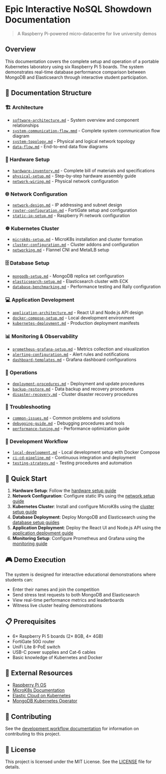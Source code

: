 # Epic Interactive NoSQL Showdown Documentation

> A Raspberry Pi-powered micro-datacentre for live university demos

## Overview

This documentation covers the complete setup and operation of a portable Kubernetes laboratory using six Raspberry Pi 5 boards. The system demonstrates real-time database performance comparison between MongoDB and Elasticsearch through interactive student participation.

## 📁 Documentation Structure

### 🏗️ Architecture
- [`software-architecture.md`](architecture/software-architecture.md) - System overview and component relationships
- [`system-communication-flow.mmd`](architecture/system-communication-flow.mmd) - Complete system communication flow diagram
- [`system-topology.md`](architecture/system-topology.md) - Physical and logical network topology
- [`data-flow.md`](architecture/data-flow.md) - End-to-end data flow diagrams

### 🔧 Hardware Setup
- [`hardware-inventory.md`](hardware/hardware-inventory.md) - Complete bill of materials and specifications
- [`physical-setup.md`](hardware/physical-setup.md) - Step-by-step hardware assembly guide
- [`network-wiring.md`](hardware/network-wiring.md) - Physical network configuration

### 🌐 Network Configuration
- [`network-design.md`](network/network-design.md) - IP addressing and subnet design
- [`router-configuration.md`](network/router-configuration.md) - FortiGate setup and configuration
- [`static-ip-setup.md`](network/static-ip-setup.md) - Raspberry Pi network configuration

### ☸️ Kubernetes Cluster
- [`microk8s-setup.md`](kubernetes/microk8s-setup.md) - MicroK8s installation and cluster formation
- [`cluster-configuration.md`](kubernetes/cluster-configuration.md) - Cluster addons and configuration
- [`networking.md`](kubernetes/networking.md) - Flannel CNI and MetalLB setup

### 🗄️ Database Setup
- [`mongodb-setup.md`](databases/mongodb-setup.md) - MongoDB replica set configuration
- [`elasticsearch-setup.md`](databases/elasticsearch-setup.md) - Elasticsearch cluster with ECK
- [`database-benchmarking.md`](databases/database-benchmarking.md) - Performance testing and Rally configuration

### 💻 Application Development
- [`application-architecture.md`](application/application-architecture.md) - React UI and Node.js API design
- [`docker-compose-setup.md`](application/docker-compose-setup.md) - Local development environment
- [`kubernetes-deployment.md`](application/kubernetes-deployment.md) - Production deployment manifests

### 📊 Monitoring & Observability
- [`prometheus-grafana-setup.md`](monitoring/prometheus-grafana-setup.md) - Metrics collection and visualization
- [`alerting-configuration.md`](monitoring/alerting-configuration.md) - Alert rules and notifications
- [`dashboard-templates.md`](monitoring/dashboard-templates.md) - Grafana dashboard configurations

### 🔧 Operations
- [`deployment-procedures.md`](operations/deployment-procedures.md) - Deployment and update procedures
- [`backup-restore.md`](operations/backup-restore.md) - Data backup and recovery procedures
- [`disaster-recovery.md`](operations/disaster-recovery.md) - Cluster disaster recovery procedures

### 🐛 Troubleshooting
- [`common-issues.md`](troubleshooting/common-issues.md) - Common problems and solutions
- [`debugging-guide.md`](troubleshooting/debugging-guide.md) - Debugging procedures and tools
- [`performance-tuning.md`](troubleshooting/performance-tuning.md) - Performance optimization guide

### 🔄 Development Workflow
- [`local-development.md`](development/local-development.md) - Local development setup with Docker Compose
- [`ci-cd-pipeline.md`](development/ci-cd-pipeline.md) - Continuous integration and deployment
- [`testing-strategy.md`](development/testing-strategy.md) - Testing procedures and automation

## 🎯 Quick Start

1. **Hardware Setup**: Follow the [hardware setup guide](hardware/physical-setup.md)
2. **Network Configuration**: Configure static IPs using the [network setup guide](network/static-ip-setup.md)
3. **Kubernetes Cluster**: Install and configure MicroK8s using the [cluster setup guide](kubernetes/microk8s-setup.md)
4. **Database Deployment**: Deploy MongoDB and Elasticsearch using the [database setup guides](databases/)
5. **Application Deployment**: Deploy the React UI and Node.js API using the [application deployment guide](application/kubernetes-deployment.md)
6. **Monitoring Setup**: Configure Prometheus and Grafana using the [monitoring guide](monitoring/prometheus-grafana-setup.md)

## 🎮 Demo Execution

The system is designed for interactive educational demonstrations where students can:
- Enter their names and join the competition
- Send stress test requests to both MongoDB and Elasticsearch
- View real-time performance metrics and leaderboards
- Witness live cluster healing demonstrations

## 📋 Prerequisites

- 6× Raspberry Pi 5 boards (2× 8GB, 4× 4GB)
- FortiGate 50G router
- UniFi Lite 8-PoE switch
- USB-C power supplies and Cat-6 cables
- Basic knowledge of Kubernetes and Docker

## 🔗 External Resources

- [Raspberry Pi OS](https://www.raspberrypi.org/software/)
- [MicroK8s Documentation](https://microk8s.io/docs)
- [Elastic Cloud on Kubernetes](https://www.elastic.co/guide/en/cloud-on-k8s/current/index.html)
- [MongoDB Kubernetes Operator](https://github.com/mongodb/mongodb-kubernetes-operator)

## 🤝 Contributing

See the [development workflow documentation](development/local-development.md) for information on contributing to this project.

## 📄 License

This project is licensed under the MIT License. See the [LICENSE](../LICENSE) file for details. 